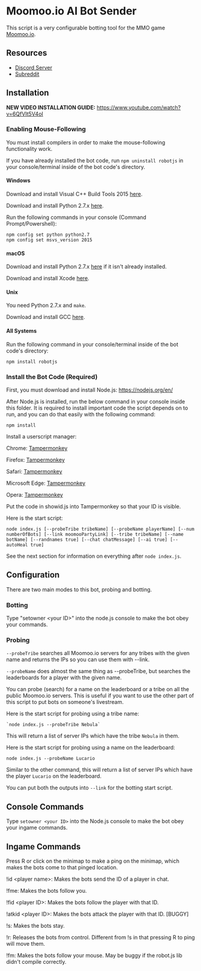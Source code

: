 # Moomoo.io AI Bot Sender

This script is a very configurable botting tool for the MMO game [Moomoo.io](http://moomoo.io).

## Resources

* [Discord Server](https://discord.gg/Uj3GWPy)
* [Subreddit](https://reddit.com/r/Nebula_Devs)

## Installation

**NEW VIDEO INSTALLATION GUIDE:** https://www.youtube.com/watch?v=6QfVIt5V4oI

### Enabling Mouse-Following

You must install compilers in order to make the mouse-following functionality work.

If you have already installed the bot code, run `npm uninstall robotjs` in your console/terminal inside of the bot code's directory.

#### Windows

Download and install Visual C++ Build Tools 2015 [here](http://landinghub.visualstudio.com/visual-cpp-build-tools).

Download and install Python 2.7.x [here](https://www.python.org/downloads/release/python-2714/).

Run the following commands in your console (Command Prompt/Powershell):

    npm config set python python2.7
    npm config set msvs_version 2015
  
#### macOS

Download and install Python 2.7.x [here](https://www.python.org/downloads/release/python-2714/) if it isn't already installed.

Download and install Xcode [here](https://developer.apple.com/xcode/download/).

#### Unix

You need Python 2.7.x and `make`.

Download and install GCC [here](https://gcc.gnu.org/).

#### All Systems

Run the following command in your console/terminal inside of the bot code's directory:

    npm install robotjs

### Install the Bot Code (Required)

First, you must download and install Node.js: https://nodejs.org/en/

After Node.js is installed, run the below command in your console inside this folder. It is required to install important code the script depends on to run, and you can do that easily with the following command:

    npm install
    
Install a userscript manager:

Chrome: [Tampermonkey](https://chrome.google.com/webstore/detail/tampermonkey/dhdgffkkebhmkfjojejmpbldmpobfkfo?hl=en)

Firefox: [Tampermonkey](https://addons.mozilla.org/firefox/addon/tampermonkey/)

Safari: [Tampermonkey](http://tampermonkey.net/?browser=safari)

Microsoft Edge: [Tampermonkey](https://www.microsoft.com/store/p/tampermonkey/9nblggh5162s)

Opera: [Tampermonkey](https://addons.opera.com/extensions/details/tampermonkey-beta/)


Put the code in showid.js into Tampermonkey so that your ID is visible.


Here is the start script:

    node index.js [--probeTribe tribeName] [--probeName playerName] [--num numberOfBots] [--link moomooPartyLink] [--tribe tribeName] [--name botName] [--randnames true] [--chat chatMessage] [--ai true] [--autoHeal true]
    
See the next section for information on everything after `node index.js`.

## Configuration

There are two main modes to this bot, probing and botting.

### Botting

Type "setowner \<your ID>" into the node.js console to make the bot obey your commands.

### Probing

`--probeTribe` searches all Moomoo.io servers for any tribes with the given name and returns the IPs so you can use them with --link.

`--probeName` does almost the same thing as --probeTribe, but searches the leaderboards for a player with the given name.

You can probe (search) for a name on the leaderboard or a tribe on all the public Moomoo.io servers. This is useful if you want to use the other part of this script to put bots on someone's livestream.

Here is the start script for probing using a tribe name:

    `node index.js --probeTribe Nebula`
    
This will return a list of server IPs which have the tribe `Nebula` in them.

Here is the start script for probing using a name on the leaderboard:

    node index.js --probeName Lucario
    
Similar to the other command, this will return a list of server IPs which have the player `Lucario` on the leaderboard.

You can put both the outputs into `--link` for the botting start script.

## Console Commands

Type `setowner <your ID>` into the Node.js console to make the bot obey your ingame commands.

## Ingame Commands

Press R or click on the minimap to make a ping on the minimap, which makes the bots come to that pinged location.

!id \<player name>: Makes the bots send the ID of a player in chat.
  
!fme: Makes the bots follow you.

!fid \<player ID>: Makes the bots follow the player with that ID.
  
!atkid \<player ID>: Makes the bots attack the player with that ID. [BUGGY]
  
!s: Makes the bots stay.

!r: Releases the bots from control. Different from !s in that pressing R to ping will move them.

!fm: Makes the bots follow your mouse. May be buggy if the robot.js lib didn't compile correctly.
